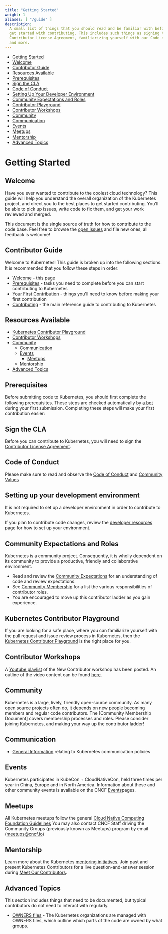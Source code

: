 ```yaml
---
title: "Getting Started"
weight: 1
aliases: [ "/guide" ]
description:
  A small list of things that you should read and be familiar with before you
  get started with contributing. This includes such things as signing the
  Contributor License Agreement, familiarizing yourself with our Code of Conduct,
  and more.
---
```


- [Getting Started](#getting-started)
- [Welcome](#welcome)
- [Contributor Guide](#contributor-guide)
- [Resources Available](#resources-available)
- [Prerequisites](#prerequisites)
- [Sign the CLA](#sign-the-CLA)
- [Code of Conduct](#code-of-conduct)
- [Setting Up Your Developer Environment](#setting-up)
- [Community Expectations and Roles](#community-expectations)
- [Contributor Playground](#contributor-playground)
- [Contributor Workshops](#contributor-workshops)
- [Community](#community)
- [Communication](#communication)
- [Events](#events)
- [Meetups](#meetups)
- [Mentorship](#mentorship)
- [Advanced Topics](#advanced-topics)

# Getting Started

## Welcome

Have you ever wanted to contribute to the coolest cloud technology?
This guide will help you understand the overall organization of the Kubernetes project, 
and direct you to the best places to get started contributing. 
You'll be able to pick up issues, write code to fix them, 
and get your work reviewed and merged.

This document is the single source of truth for how to contribute to the code base.
Feel free to browse the 
[open issues] 
and file new ones, all feedback is welcome!

## Contributor Guide

Welcome to Kubernetes! This guide is broken up into the following sections. 
It is recommended that you follow these steps in order: 

- [Welcome](#welcome) - this page 
- [Prerequisites](#prerequisites) - tasks you need to complete before you can start 
contributing to Kubernetes
- [Your First Contribution](first-contribution.md) - things you'll need to know 
before making your first contribution
- [Contributing](contributing.md) - the main reference guide to contributing 
to Kubernetes

## Resources Available

- [Kubernetes Contributor Playground](#kubernetes-contributor-playground)
- [Contributor Workshops](#kubernetes-contributor-workshops)
- [Community](#community)
  - [Communication](#communication-1)
  - [Events](#events)
    - [Meetups](#meetups)
  - [Mentorship](#mentorship)
- [Advanced Topics](#advanced-topics)

## Prerequisites

Before submitting code to Kubernetes, you should first complete the following 
prerequisites.
These steps are checked automatically by [a bot]
during your first submission. 
Completing these steps will make your first contribution easier: 

## Sign the CLA

Before you can contribute to Kubernetes, you will need to sign the
[Contributor License Agreement].  

## Code of Conduct

Please make sure to read and observe the 
[Code of Conduct] and [Community Values]

## Setting up your development environment

It is not required to set up a developer environment in order to contribute to Kubernetes.

If you plan to contribute code changes, 
review the [developer resources]
page for how to set up your environment.

## Community Expectations and Roles

Kubernetes is a community project.
Consequently, it is wholly dependent on its community to provide a productive, 
friendly and collaborative environment.

- Read and review the [Community Expectations] for an 
understanding of code and review expectations.
- See [Community Membership] for a list the various 
responsibilities of contributor roles. 
- You are encouraged to move up this contributor ladder as you gain experience.

## Kubernetes Contributor Playground

If you are looking for a safe place, where you can familiarize yourself with 
the pull request and issue review process 
in Kubernetes, then the [Kubernetes Contributor Playground]
is the right place for you.

## Contributor Workshops

A [Youtube playlist]
of the New Contributor workshop has been posted.
An outline of the video content can be found [here]. 

## Community

Kubernetes is a large, lively, friendly open-source community.
As many open source projects often do, 
it depends on new people becoming members and regular code contributors. 
The [Community Membership Document] 
covers membership processes and roles. 
Please consider joining Kubernetes, and making your way up the contributor ladder!

## Communication

- [General Information] relating to Kubernetes communication policies

## Events

Kubernetes participates in KubeCon + CloudNativeCon, held three times per year in 
China, Europe and in North America.
Information about these and other community events is available on the CNCF 
[Events]pages.

## Meetups

All Kubernetes meetups follow the general 
[Cloud Native Computing Foundation Guidelines]
You may also contact CNCF Staff driving the Community Groups 
(previously known as Meetups) program by email (meetups@cncf.io)

## Mentorship

Learn more about the Kubernetes [mentoring initiatives].
Join past and present Kubernetes Contributors for a live question-and-answer session during 
[Meet Our Contributors]. 

## Advanced Topics

This section includes things that need to be documented, but typical contributors 
do not need to interact with regularly.

- [OWNERS files] - The Kubernetes organizations are managed with OWNERS files, 
which outline which parts of the code are owned by what groups.


[a bot]: https://github.com/k8s-ci-robot
[Contributor License Agreement]: ./CLA.md
[Code of Conduct]: ./code-of-conduct.md
[Community Values]: ./values.md
[Developer Resources]: ./contributors/devel/README.md#setting-up-your-dev-environment-coding-and-debugging
[Community Expectations]: ./expectations.md
[Community Membership]: ./community-membership.md
[here]: ./events/2018/05-contributor-summit
[General Information]: ./communication
[mentoring initiatives]: ./mentoring/README.md 
[Meet Our Contributors]: ./meet-our-contributors.md
[OWNERS files]: /owners.md
[Cloud Native Computing Foundation Guidelines]: https://github.com/cncf/communitygroups
[Events]: https://www.cncf.io/events/
[YouTube Playlist]: https://www.youtube.com/playlist?list=PL69nYSiGNLP3M5X7stuD7N4r3uP2PZQUx
[Kubernetes Contributor Playground]: https://github.com/kubernetes-sigs/contributor-playground/blob/master/README.md
[Open Issues]: https://github.com/kubernetes/community/issues?q=is%3Aissue+is%3Aopen+label%3Aarea%2Fcontributor-guide